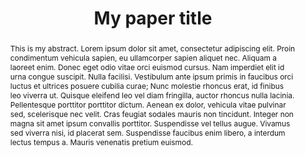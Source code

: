 ---
# --- METADATA ---
layout: pub # Do not change
tag: research # Do not change
permalink: /publications/example # Paper URL; keep it concise, e.g., paper acronym
featured: false # If true, will be featured on home page
publication-date: 02-23 # MM-YY; for filtering purposes

# --- PAPER INFORMATION ---
title: My paper title
format-title: # This is helpful for long titles; will be broken down according to syntax for paper webpage; e.g., My very <br> long paper title
authors:
    - name: First Last
      institution: McGill University
      link: # Author's website; if none, put Google Scholar or LinkedIn
      joint-first: True # If true, will include a note for equal contribution
      mgl-member: True # Set to true if author is a member of the MGL; will underline authors in formatting to highlight contrib
      internship: True # If true, will include internship-note (see below)

    - name: First Last
      institution: Massachussets Institute of Technology
      link: #
      joint-first: True

    - name: First Last
      institution: Princeton University
      link: https://www.princeton.edu/

    - name: Derek Nowrouzezahrai
      institution: McGill University
      link: https://www.cim.mcgill.ca/~derek/
      mgl-member: True

journal: Journal name
journal-note: Journal note # e.g., SIGGRAPH Asia; leave empty if none
volume: # Leave empty if not provided by publisher
number:
article-no:
doi: XXX.XXX
month: Month
year: 2023

# --- CONFERENCE INFORMATION & NOTES ---
location:
  city: Los Angeles
  country: USA # Country; look up https://icons8.com/icon/set/flags/color (Flags of countries) for correct spelling; it will include a country icon
  continent: Americas # For America, write "Americas"; if remote, write "Remote"

# --- NOTES ---
spotlight-note: Spotlight # e.g., Poster, Oral, Spotlight
internship-note: Work done during an internship at Company Y <i class="bi bi-nvidia"></i> # Mention internship work, if paper was done in collaboration with industry; check https://icons.getbootstrap.com/ for possible icons
award-note: Best Paper Award # Include paper award, if it exists

# --- THUMBNAIL, TEASER & ABSTRACT ---
thumbnail: http://placehold.it/400x400 # Paper thumbnail; must be square dimension; named /pubs-assets/YYYY-author-acronym/acronym-thumb.png
teaser: http://placehold.it/1200x400 # Paper teaser; any dimensions; named /pubs-assets/YYYY-author-acronym/acronym-teaser.png; optional
teaser-caption: |
  This is a caption for the teaser. Lorem ipsum dolor sit amet, consectetur adipiscing elit. Proin condimentum vehicula sapien, eu ullamcorper sapien aliquet nec. Aliquam a laoreet enim. Donec eget odio vitae orci euismod cursus. Nam imperdiet elit id urna congue suscipit. Nulla facilisi. 
abstract: |
  This is my abstract. Lorem ipsum dolor sit amet, consectetur adipiscing elit. Proin condimentum vehicula sapien, eu ullamcorper sapien aliquet nec. Aliquam a laoreet enim. Donec eget odio vitae orci euismod cursus. Nam imperdiet elit id urna congue suscipit. Nulla facilisi. Vestibulum ante ipsum primis in faucibus orci luctus et ultrices posuere cubilia curae; Nunc molestie rhoncus erat, id finibus leo viverra ut. Quisque eleifend leo vel diam fringilla, auctor rhoncus nulla lacinia. Pellentesque porttitor porttitor dictum. Aenean ex dolor, vehicula vitae pulvinar sed, scelerisque nec velit. Cras feugiat sodales mauris non tincidunt. Integer non magna sit amet ipsum convallis porttitor. Suspendisse vel tellus augue. Vivamus sed viverra nisi, id placerat sem. Suspendisse faucibus enim libero, a interdum lectus tempus a. Mauris venenatis pretium euismod.
acknowledgements: |
  These are acknowledgements. Pellentesque porttitor porttitor dictum. Aenean ex dolor, vehicula vitae pulvinar sed, scelerisque nec velit. Cras feugiat sodales mauris non tincidunt. Integer non magna sit amet ipsum convallis porttitor. Suspendisse vel tellus augue. Vivamus sed viverra nisi, id placerat sem. Suspendisse faucibus enim libero, a interdum lectus tempus a. Mauris venenatis pretium euismod.

# --- DOWNLOADS & MEDIA ---
downloads:
  published: True # If false, webpage will exist without any download links; useful for preprints
  paper:
    - file: /pubs-assets/YYYY-author-acronym/acronym.pdf
      type: High-res
      size: XX.X MB # Specify paper size
    - file: /pubs-assets/YYYY-author-acronym/acronym-lowres.pdf
      type: Low-res
      size: XX.X MB # Specify paper size
  arxiv:
    url: https://arxiv.org/list/cs.GR/recent # Link to paper arXiv, if it exists
  main:
    url: https://my-paper.html # Link to author's paper website, if it exists
  publisher:
    url: https://dl.acm.org/doi/XXX.XXXX # Link to official paper website (e.g., ACM Digital Library)
  supplementary:
    - url: supplementary.pdf # Link supplementary
      type: PDF
      size: XX.X MB
    - url: supplementary.zip
      type: ZIP
      size: XX.X MB
    - url: webpage.html
      type: HTML
  slides:
    - file: slides.pdf 
      type: PDF
      size: XX.X MB
    - file: slides.ppt 
      type: Powerpoint
      size: XX.X MB
    - file: slides.key 
      type: Keynote
      size: XX.X MB
  videos: # Can be local file, or link to online video (e.g., YouTube)
    - url: video.mp4
      type: MP4
      size: XX.X MB
    - url: https://youtube.com
      type: Youtube
      size: # Leave empty
      venue: Colloquium # Mention location of video recording, e.g., if it's a talk 
  code:
    published: True # Only set to true if code has been released somewhere
    file: codebase.zip # If .zip, link here
    type: ZIP
    size: XX.X MB # Along with its size
    url: https://github.com/mgl/codebase # Link to GitHub repository

# --- BIBTEX CITATION ---
# Formatted BibTeX (ready to copy-paste into .bib); only include relevant info (no abstract, city, etc.); see example below
tex: |
  @article{riouxlavoie2022mcfluid,
      author = {Rioux-Lavoie, Damien and Sugimoto, Ryusuke and \"{O}zdemir, T\"{u}may and Shimada, Naoharu H. and 
                Batty, Christopher and Nowrouzezahrai, Derek and Hachisuka, Toshiya},
      title = {A Monte Carlo Method for Fluid Simulation},
      journal = {ACM Transactions on Graphics},
      volume = {41},
      number = {6},
      year = {2022},
      month = dec
  }
---